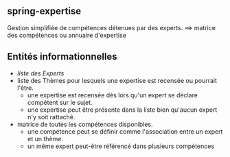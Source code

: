 ## spring-expertise
Gestion simplifiée de compétences détenues par des experts.
==> matrice des compétences ou annuaire d'expertise

## Entités informationnelles
- *liste des Experts* 
- liste des Thèmes pour lesquels une expertise est recensée ou pourrait l'être.
  * une expertise est recensée dès lors qu'un expert se déclare compétent sur le sujet.
  * une expertise peut être présente dans la liste bien qu'aucun expert n'y soit rattaché.
- matrice de toutes les compétences disponibles.
  * une compétence peut se définir comme l'association entre un expert et un thème.
  * un même expert peut-être référencé dans plusieurs compétences
